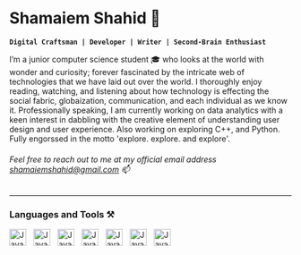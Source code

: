 # Shamaiem Shahid 🌱
**` Digital Craftsman | Developer | Writer | Second-Brain Enthusiast `**

<p> I’m a junior computer science student 🎓 who looks at the world with wonder and curiosity; forever fascinated by the intricate web of technologies that we have laid out over the world. I thoroughly enjoy reading, watching, and listening about how technology is effecting the social fabric, globaization, communication, and each individual as we know it. Professionally speaking, I am currently working on data analytics with a keen interest in dabbling with the creative element of understanding user design and user experience. Also working on exploring C++, and Python.
Fully engorssed in the motto 'explore. explore. and explore'. </p>

###### Feel free to reach out to me at my official email address shamaiemshahid@gmail.com 📫

----

### Languages and Tools ⚒️

<!--- HTML --->
<img align="Left" alt="Java" width="30px" style="padding-right:10px" src="https://cdn.jsdelivr.net/gh/devicons/devicon/icons/html5/html5-plain.svg" />
<!--- CSS --->
<img align="Left" alt="Java" width="30px" style="padding-right:10px" src="https://cdn.jsdelivr.net/gh/devicons/devicon/icons/css3/css3-plain.svg" />
<!--- JavaScript --->
<img align="Left" alt="Java" width="30px" style="padding-right:10px" src="https://cdn.jsdelivr.net/gh/devicons/devicon/icons/javascript/javascript-original.svg" />
<!--- Node.js --->
<img align="Left" alt="Java" width="30px" style="padding-right:10px" src="https://cdn.jsdelivr.net/gh/devicons/devicon/icons/nodejs/nodejs-plain-wordmark.svg" />
<!--- C++ --->
<img align="Left" alt="Java" width="30px" style="padding-right:10px" src="https://cdn.jsdelivr.net/gh/devicons/devicon/icons/cplusplus/cplusplus-line.svg"/>
<!--- Python --->
<img align="Left" alt="Java" width="30px" style="padding-right:10px" src="https://cdn.jsdelivr.net/gh/devicons/devicon/icons/python/python-original.svg" />
<!--- VS CODE --->
<img align="Left" alt="Java" width="30px" style="padding-right:10px" src="https://cdn.jsdelivr.net/gh/devicons/devicon/icons/vscode/vscode-original.svg" />
</br> 
